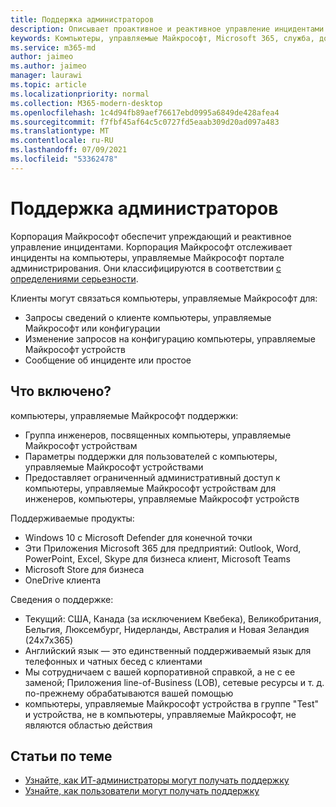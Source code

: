 ```yaml
---
title: Поддержка администраторов
description: Описывает проактивное и реактивное управление инцидентами для компьютеры, управляемые Майкрософт.
keywords: Компьютеры, управляемые Майкрософт, Microsoft 365, служба, документация
ms.service: m365-md
author: jaimeo
ms.author: jaimeo
manager: laurawi
ms.topic: article
ms.localizationpriority: normal
ms.collection: M365-modern-desktop
ms.openlocfilehash: 1c4d94fb89aef76617ebd0995a6849de428afea4
ms.sourcegitcommit: f7fbf45af64c5c0727fd5eaab309d20ad097a483
ms.translationtype: MT
ms.contentlocale: ru-RU
ms.lasthandoff: 07/09/2021
ms.locfileid: "53362478"
---
```

# <a name="admin-support"></a>Поддержка администраторов

Корпорация Майкрософт обеспечит упреждающий и реактивное управление инцидентами. Корпорация Майкрософт отслеживает инциденты на компьютеры, управляемые Майкрософт портале администрирования. Они классифицируются в соответствии [с определениями серьезности](../working-with-managed-desktop/admin-support.md#sev).

Клиенты могут связаться компьютеры, управляемые Майкрософт для:
- Запросы сведений о клиенте компьютеры, управляемые Майкрософт или конфигурации
- Изменение запросов на конфигурацию компьютеры, управляемые Майкрософт устройств
- Сообщение об инциденте или простое

## <a name="whats-included"></a>Что включено?

компьютеры, управляемые Майкрософт поддержки:

- Группа инженеров, посвященных компьютеры, управляемые Майкрософт устройствам
- Параметры поддержки для пользователей с компьютеры, управляемые Майкрософт устройствами
- Предоставляет ограниченный административный доступ к компьютеры, управляемые Майкрософт устройствам для инженеров, компьютеры, управляемые Майкрософт устройств 

Поддерживаемые продукты:

- Windows 10 с Microsoft Defender для конечной точки
- Эти Приложения Microsoft 365 для предприятий: Outlook, Word, PowerPoint, Excel, Skype для бизнеса клиент, Microsoft Teams 
- Microsoft Store для бизнеса 
- OneDrive клиента 

Сведения о поддержке:

- Текущий: США, Канада (за исключением Квебека), Великобритания, Бельгия, Люксембург, Нидерланды, Австралия и Новая Зеландия (24x7x365) 
- Английский язык — это единственный поддерживаемый язык для телефонных и чатных бесед с клиентами 
- Мы сотрудничаем с вашей корпоративной справкой, а не с ее заменой; Приложения line-of-Business (LOB), сетевые ресурсы и т. д. по-прежнему обрабатываются вашей помощью 
- компьютеры, управляемые Майкрософт устройства в группе "Test" и устройства, не в компьютеры, управляемые Майкрософт, не являются областью действия 


## <a name="related-topics"></a>Статьи по теме

- [Узнайте, как ИТ-администраторы могут получать поддержку](../working-with-managed-desktop/admin-support.md)
- [Узнайте, как пользователи могут получать поддержку](../working-with-managed-desktop/end-user-support.md)
